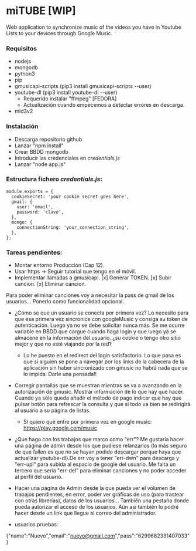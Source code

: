 # miTUBE  [WIP]
Web application to synchronize music of the videos you have in Youtube Lists to your devices through Google Music.

### Requisitos

* nodejs
* mongodb
* python3
* pip
* gmusicapi-scripts (pip3 install gmusicapi-scripts --user)
* youtube-dl (pip3 install youtube-dl --user)
  * Requerido instalar "ffmpeg" [FEDORA]
  * Actualización cuando empecemos a detectar errores en descarga.
* mid3v2


### Instalación

* Descarga repositorio github
* Lanzar "npm install"
* Crear BBDD mongodb
* Introducir las credenciales en *credentials.js*
* Lanzar "node app.js"


### Estructura fichero *credentials.js*:

```
module.exports = {
  cookieSecret: 'your cookie secret goes here',
  gmail: {
    user: 'email',
    password: 'clave',
  },
  mongo: {
    connectionString: 'your_connection_string',
  },
};
```


### Tareas pendientes:

* Montar entorno Producción (Cap 12).
* Usar https -> Seguir tutorial que tengo en el móvil.
* Implementar llamadas a gmusicapi.
  [x] Generar TOKEN.
  [x] Subir cancion.
  [x] Eliminar cancion.

Para poder eliminar canciones voy a necesitar la pass de gmail de los usuarios... Ponerlo como funcionalidad opcional.

* ¿Cómo se que un usuario se conecta por primera vez? Lo necesito para que esa primera vez sincronice con googleMusic y consiga su token de autenticación. Luego ya no se debe solicitar nunca más. Se me ocurre variable en BBDD que cargue cuando haga login y que luego ya se almacene en la información del usuario. ¿su cookie o tengo otro sitio mejor y que no esté viajando por la red?
  * Lo he puesto en el redirect del login satisfactorio. Lo que pasa es que si alguien se pone a navegar por los links de la cabecera de la aplicación sin haber sincronizado con gmusic no habrá nada que se lo impida. Darle una pensada!!

* Corregir pantallas que se muestran mientras se va a avanzando en la autorización de gmusic. Mostrar información de lo que hay que hacer. Cuando ya sólo queda añadir el método de pago indicar que hay que pulsar botón para refrescar la consulta y que si todo va bien se redirigirá al usuario a su página de listas.
  * Si quiero que entre por primera vez en google music: https://play.google.com/music

* ¿Que hago con los trabajos que marco como "err"? Me gustaría hacer una página de admin desde los que pudiese relanzarlos (lo más seguro de que fallen es que no se hayan podido descargar porque haya que actualizar youtube-dl).De err voy a tener "err-dwn" para descarga y "err-upl" para subida al espacio de google del usuario. Me falta un tercero que sería "err-del" para eliminar canciones y no poder acceder al perfil del usuario.

* Hacer una página de Admin desde la que pueda ver el volumen de trabajos pendientes, en error, poder ver gráficas de uso (para trastear con otras librerías), datos de los usuarios... También una pestaña donde pueda autorizar el acceso de los usuarios. Aún así también lo podré hacer desde un link que llegue al correo del administrador.

* usuarios pruebas:

{"name":"Nuevo","email":"nuevo@gmail.com","pass":"6299682331407033"}
